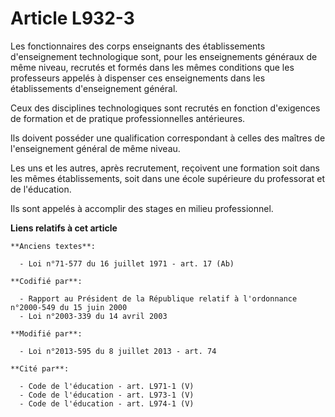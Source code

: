 # Article L932-3

Les fonctionnaires des corps enseignants des établissements d'enseignement technologique sont, pour les enseignements
généraux de même niveau, recrutés et formés dans les mêmes conditions que les professeurs appelés à dispenser ces
enseignements dans les établissements d'enseignement général.

Ceux des disciplines technologiques sont recrutés en fonction d'exigences de formation et de pratique professionnelles
antérieures.

Ils doivent posséder une qualification correspondant à celles des maîtres de l'enseignement général de même niveau.

Les uns et les autres, après recrutement, reçoivent une formation soit dans les mêmes établissements, soit dans une école
supérieure du professorat et de l'éducation.

Ils sont appelés à accomplir des stages en milieu professionnel.

**Liens relatifs à cet article**

	**Anciens textes**:

	  - Loi n°71-577 du 16 juillet 1971 - art. 17 (Ab)

	**Codifié par**:

	  - Rapport au Président de la République relatif à l'ordonnance n°2000-549 du 15 juin 2000
	  - Loi n°2003-339 du 14 avril 2003

	**Modifié par**:

	  - Loi n°2013-595 du 8 juillet 2013 - art. 74

	**Cité par**:

	  - Code de l'éducation - art. L971-1 (V)
	  - Code de l'éducation - art. L973-1 (V)
	  - Code de l'éducation - art. L974-1 (V)
